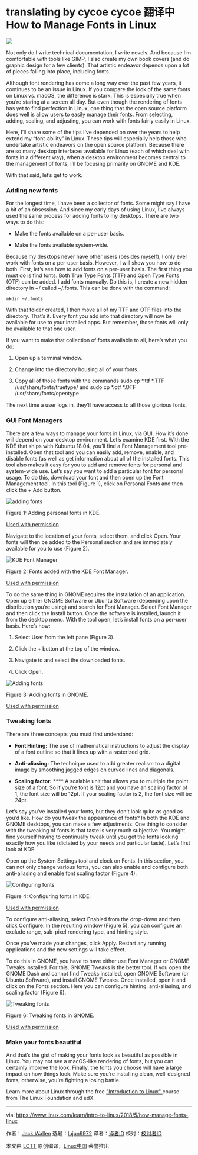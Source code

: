 translating by cycoe
cycoe 翻译中
How to Manage Fonts in Linux
======

![](https://www.linux.com/sites/lcom/files/styles/rendered_file/public/fonts_main.jpg?itok=qcJks7-c)

Not only do I write technical documentation, I write novels. And because I’m comfortable with tools like GIMP, I also create my own book covers (and do graphic design for a few clients). That artistic endeavor depends upon a lot of pieces falling into place, including fonts.

Although font rendering has come a long way over the past few years, it continues to be an issue in Linux. If you compare the look of the same fonts on Linux vs. macOS, the difference is stark. This is especially true when you’re staring at a screen all day. But even though the rendering of fonts has yet to find perfection in Linux, one thing that the open source platform does well is allow users to easily manage their fonts. From selecting, adding, scaling, and adjusting, you can work with fonts fairly easily in Linux.

Here, I’ll share some of the tips I’ve depended on over the years to help extend my “font-ability” in Linux. These tips will especially help those who undertake artistic endeavors on the open source platform. Because there are so many desktop interfaces available for Linux (each of which deal with fonts in a different way), when a desktop environment becomes central to the management of fonts, I’ll be focusing primarily on GNOME and KDE.

With that said, let’s get to work.

### Adding new fonts

For the longest time, I have been a collector of fonts. Some might say I have a bit of an obsession. And since my early days of using Linux, I’ve always used the same process for adding fonts to my desktops. There are two ways to do this:

  * Make the fonts available on a per-user basis.

  * Make the fonts available system-wide.




Because my desktops never have other users (besides myself), I only ever work with fonts on a per-user basis. However, I will show you how to do both. First, let’s see how to add fonts on a per-user basis. The first thing you must do is find fonts. Both True Type Fonts (TTF) and Open Type Fonts (OTF) can be added. I add fonts manually. Do this is, I create a new hidden directory in ~/ called ~/.fonts. This can be done with the command:
```
mkdir ~/.fonts

```

With that folder created, I then move all of my TTF and OTF files into the directory. That’s it. Every font you add into that directory will now be available for use to your installed apps. But remember, those fonts will only be available to that one user.

If you want to make that collection of fonts available to all, here’s what you do:

  1. Open up a terminal window.

  2. Change into the directory housing all of your fonts.

  3. Copy all of those fonts with the commands sudo cp *.ttf *.TTF /usr/share/fonts/truetype/ and sudo cp *.otf *.OTF /usr/share/fonts/opentype




The next time a user logs in, they’ll have access to all those glorious fonts.

### GUI Font Managers

There are a few ways to manage your fonts in Linux, via GUI. How it’s done will depend on your desktop environment. Let’s examine KDE first. With the KDE that ships with Kubuntu 18.04, you’ll find a Font Management tool pre-installed. Open that tool and you can easily add, remove, enable, and disable fonts (as well as get information about all of the installed fonts. This tool also makes it easy for you to add and remove fonts for personal and system-wide use. Let’s say you want to add a particular font for personal usage. To do this, download your font and then open up the Font Management tool. In this tool (Figure 1), click on Personal Fonts and then click the + Add button.


![adding fonts][2]

Figure 1: Adding personal fonts in KDE.

[Used with permission][3]

Navigate to the location of your fonts, select them, and click Open. Your fonts will then be added to the Personal section and are immediately available for you to use (Figure 2).


![KDE Font Manager][5]

Figure 2: Fonts added with the KDE Font Manager.

[Used with permission][3]

To do the same thing in GNOME requires the installation of an application. Open up either GNOME Software or Ubuntu Software (depending upon the distribution you’re using) and search for Font Manager. Select Font Manager and then click the Install button. Once the software is installed, launch it from the desktop menu. With the tool open, let’s install fonts on a per-user basis. Here’s how:

  1. Select User from the left pane (Figure 3).

  2. Click the + button at the top of the window.

  3. Navigate to and select the downloaded fonts.

  4. Click Open.




![Adding fonts ][7]

Figure 3: Adding fonts in GNOME.

[Used with permission][3]

### Tweaking fonts

There are three concepts you must first understand:

  * **Font Hinting:** The use of mathematical instructions to adjust the display of a font outline so that it lines up with a rasterized grid.

  * **Anti-aliasing:** The technique used to add greater realism to a digital image by smoothing jagged edges on curved lines and diagonals.

  * **Scaling factor:** **** A scalable unit that allows you to multiple the point size of a font. So if you’re font is 12pt and you have an scaling factor of 1, the font size will be 12pt. If your scaling factor is 2, the font size will be 24pt.




Let’s say you’ve installed your fonts, but they don’t look quite as good as you’d like. How do you tweak the appearance of fonts? In both the KDE and GNOME desktops, you can make a few adjustments. One thing to consider with the tweaking of fonts is that taste is very much subjective. You might find yourself having to continually tweak until you get the fonts looking exactly how you like (dictated by your needs and particular taste). Let’s first look at KDE.

Open up the System Settings tool and clock on Fonts. In this section, you can not only change various fonts, you can also enable and configure both anti-aliasing and enable font scaling factor (Figure 4).


![Configuring fonts][9]

Figure 4: Configuring fonts in KDE.

[Used with permission][3]

To configure anti-aliasing, select Enabled from the drop-down and then click Configure. In the resulting window (Figure 5), you can configure an exclude range, sub-pixel rendering type, and hinting style.

Once you’ve made your changes, click Apply. Restart any running applications and the new settings will take effect.

To do this in GNOME, you have to have either use Font Manager or GNOME Tweaks installed. For this, GNOME Tweaks is the better tool. If you open the GNOME Dash and cannot find Tweaks installed, open GNOME Software (or Ubuntu Software), and install GNOME Tweaks. Once installed, open it and click on the Fonts section. Here you can configure hinting, anti-aliasing, and scaling factor (Figure 6).

![Tweaking fonts][11]

Figure 6: Tweaking fonts in GNOME.

[Used with permission][3]

### Make your fonts beautiful

And that’s the gist of making your fonts look as beautiful as possible in Linux. You may not see a macOS-like rendering of fonts, but you can certainly improve the look. Finally, the fonts you choose will have a large impact on how things look. Make sure you’re installing clean, well-designed fonts; otherwise, you’re fighting a losing battle.

Learn more about Linux through the free ["Introduction to Linux" ][12] course from The Linux Foundation and edX.

--------------------------------------------------------------------------------

via: https://www.linux.com/learn/intro-to-linux/2018/5/how-manage-fonts-linux

作者：[Jack Wallen][a]
选题：[lujun9972](https://github.com/lujun9972)
译者：[译者ID](https://github.com/译者ID)
校对：[校对者ID](https://github.com/校对者ID)

本文由 [LCTT](https://github.com/LCTT/TranslateProject) 原创编译，[Linux中国](https://linux.cn/) 荣誉推出

[a]:https://www.linux.com/users/jlwallen
[2]:https://www.linux.com/sites/lcom/files/styles/rendered_file/public/fonts_1.jpg?itok=7yTTe6o3 (adding fonts)
[3]:https://www.linux.com/licenses/category/used-permission
[5]:https://www.linux.com/sites/lcom/files/styles/rendered_file/public/fonts_2.jpg?itok=_g0dyVYq (KDE Font Manager)
[7]:https://www.linux.com/sites/lcom/files/styles/rendered_file/public/fonts_3.jpg?itok=8o884QKs (Adding fonts )
[9]:https://www.linux.com/sites/lcom/files/styles/rendered_file/public/fonts_4.jpg?itok=QJpPzFED (Configuring fonts)
[11]:https://www.linux.com/sites/lcom/files/styles/rendered_file/public/fonts_6.jpg?itok=4cQeIW9C (Tweaking fonts)
[12]:https://training.linuxfoundation.org/linux-courses/system-administration-training/introduction-to-linux
